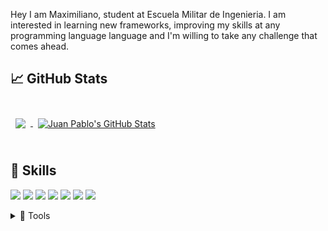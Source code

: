 Hey I am Maximiliano, student at Escuela Militar de Ingenieria. I am interested in learning new frameworks, improving my skills at any programming language language and I'm willing to take any challenge that comes ahead.
    
## &#x1f4c8; GitHub Stats
<br>

<a href="https://github.com/MaxFSP">
  <img align="center" style="margin:0.5rem" src="https://github-readme-stats.vercel.app/api/top-langs/?username=MaxFSP&hide=html,css,smali,cMake&title_color=ffffff&text_color=c9cacc&icon_color=4AB197&bg_color=1A2B34" />
</a>

<a href="https://github.com/MaxFSP">
  <img align="center" style="margin:0.5rem" src="https://github-readme-stats.vercel.app/api?username=MaxFSP&show_icons=true&line_height=27&count_private=true&title_color=ffffff&text_color=c9cacc&icon_color=4AB097&bg_color=1A2B34" alt="Juan Pablo's GitHub Stats" />
</a>
<br>
<br>


## 💼 Skills


![](https://img.shields.io/badge/Code-Python-informational?style=flat&logo=Python&logoColor=white&color=4AB197)
![](https://img.shields.io/badge/Code-JavaScript-informational?style=flat&logo=JavaScript&logoColor=white&color=4AB197)
![](https://img.shields.io/badge/Code-CSharp-informational?style=flat&logo=c-sharp&logoColor=white&color=4AB197)
![](https://img.shields.io/badge/Code-Node.js-informational?style=flat&logo=Node.js&logoColor=white&color=4AB197)
![](https://img.shields.io/badge/Code-C++-informational?style=flat&logo=C++.js&logoColor=white&color=4AB197)
![](https://img.shields.io/badge/Code-Html-informational?style=flat&logo=HTML.js&logoColor=white&color=4AB197)
![](https://img.shields.io/badge/Style-CSS-informational?style=flat&logo=css3&logoColor=white&color=4AB197)

<details>
<summary>🔨 Tools</summary>
<br>
<br>

![](https://img.shields.io/badge/Tools-Photoshop-informational?style=flat&logo=Adobe-Photoshop&logoColor=white&color=4AB197)
![](https://img.shields.io/badge/Tools-GitHub-informational?style=flat&logo=GitHub&logoColor=white&color=4AB197)
![](https://img.shields.io/badge/Tools-Windows-informational?style=flat&logo=Windows&logoColor=white&color=4AB197)
![](<https://img.shields.io/badge/Tools-Visual Studio Code-informational?style=flat&logo=Visual Studio Code&logoColor=white&color=4AB197>)
![](<https://img.shields.io/badge/Tools-Pycharm-informational?style=flat&logo=Pycharm&logoColor=white&color=4AB197>)



</details>

<br>
